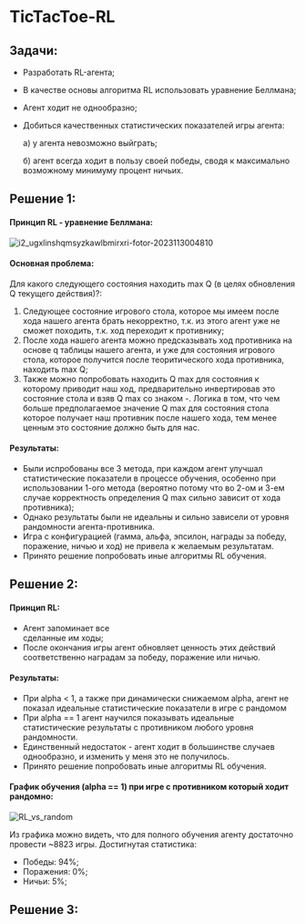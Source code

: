 # TicTacToe-RL

<h2>Задачи:</h2> 

- Разработать RL-агента;
- В качестве основы алгоритма RL использовать уравнение Беллмана;
- Агент ходит не однообразно;
- Добиться качественных статистических показателей игры агента:
  
  a) у агента невозможно выйграть;
  
  б) агент всегда ходит в пользу своей победы, сводя к максимально возможному минимуму процент ничьих.


<h2>Решение 1:</h2> 

<h4>Принцип RL - уравнение Беллмана:</h4>

![i2_ugxlinshqmsyzkawlbmirxri-fotor-2023113004810](https://github.com/WhiteSpite/TicTacToe-RL/assets/113059464/ffe4ad1a-c0fd-45fc-9d27-ceabe9da15f7)

<h4>Основная проблема:</h4> 

Для какого следующего состояния находить max Q (в целях обновления Q текущего действия)?:
1) Следующее состояние игрового стола, которое мы имеем после хода нашего агента брать некорректно, т.к. из этого агент уже не сможет походить, т.к. ход переходит к противнику;
2) После хода нашего агента можно предсказывать ход противника на основе q таблицы нашего агента, и уже для состояния игрового стола, которое получится после теоритического хода противника, находить max Q;
3) Также можно попробовать находить Q max для состояния к которому приводит наш ход, предварительно инвертировав это состояние стола и взяв Q max со знаком -. Логика в том, что чем больше предполагаемое значение Q max для состояния стола которое получает наш противник после нашего хода, тем менее ценным это состояние должно быть для нас.

<h4>Результаты:</h4> 

- Были испробованы все 3 метода, при каждом агент улучшал статистические показатели в процессе обучения, особенно при использовании 1-ого метода (вероятно потому что во 2-ом и 3-ем случае корректность определения Q max сильно зависит от хода противника);
- Однако результаты были не идеальны и сильно зависели от уровня рандомности агента-противника.
- Игра с конфигурацией (гамма, альфа, эпсилон, награды за победу, поражение, ничью и ход) не привела к желаемым результатам.
- Принято решение попробовать иные алгоритмы RL обучения.


<h2>Решение 2:</h2> 

<h4>Принцип RL:</h4> 

- Агент запоминает все<br> сделанные им ходы;
- После окончания игры агент обновляет ценность этих действий соответственно наградам за победу, поражение или ничью.

<h4>Результаты:</h4>

- При alpha < 1, а также при динамически снижаемом alpha, агент не показал идеальные статистические показатели в игре с рандомом
- При alpha == 1 агент научился показывать идеальные статистические результаты с противником любого уровня рандомности.
- Единственный недостаток - агент ходит в большинстве случаев однообразно, и изменить у меня это не получилось.
- Принято решение попробовать иные алгоритмы RL обучения.

<h4>График обучения (alpha == 1) при игре с противником который ходит рандомно:</h4>

![RL_vs_random](https://github.com/WhiteSpite/TicTacToe-RL/assets/113059464/bcbc8b11-a7b7-4d4e-91b5-c15d31e07fbe)

Из графика можно видеть, что для полного обучения агенту достаточно провести ~8823 игры.
Достигнутая статистика:
- Победы: 94%;
- Поражения: 0%;
- Ничьи: 5%;


<h2>Решение 3:</h2>
